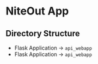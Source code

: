 # NiteOut App

## Directory Structure
- Flask Application -> `api_webapp`
- Flask Application -> `api_webapp`